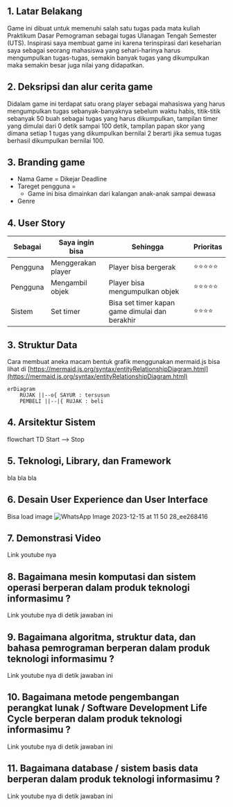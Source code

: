 ## 1. Latar Belakang
Game ini dibuat untuk memenuhi salah satu tugas pada mata kuliah Praktikum Dasar Pemograman sebagai tugas Ulanagan Tengah Semester (UTS). Inspirasi saya membuat game ini karena terinspirasi dari keseharian saya sebagai seorang mahasiswa yang sehari-harinya harus mengumpulkan tugas-tugas, semakin banyak tugas yang dikumpulkan maka semakin besar juga nilai yang didapatkan.
## 2. Deksripsi dan alur cerita game
Didalam game ini terdapat satu orang player sebagai mahasiswa yang harus mengumpulkan tugas sebanyak-banyaknya sebelum waktu habis, titik-titik sebanyak 50 buah sebagai tugas yang harus dikumpulkan, tampilan timer yang dimulai dari 0 detik sampai 100 detik, tampilan papan skor yang dimana setiap 1 tugas yang dikumpulkan bernilai 2 berarti jika semua tugas berhasil dikumpulkan bernilai 100.
## 3. Branding game
- Nama Game = Dikejar Deadline 
- Tareget pengguna =
  - Game ini bisa dimainkan dari kalangan anak-anak sampai dewasa
- Genre 
## 4. User Story
Sebagai | Saya ingin bisa | Sehingga | Prioritas
---|---|---|---
Pengguna | Menggerakan player | Player bisa bergerak | ⭐⭐⭐⭐⭐
Pengguna | Mengambil objek | Player bisa mengumpulkan objek |  ⭐⭐⭐⭐⭐
Sistem | Set timer | Bisa set timer kapan game dimulai dan berakhir | ⭐⭐⭐⭐
## 3. Struktur Data
Cara membuat aneka macam bentuk grafik menggunakan mermaid.js bisa lihat di [https://mermaid.js.org/syntax/entityRelationshipDiagram.html](https://mermaid.js.org/syntax/entityRelationshipDiagram.html) 

```mermaid
erDiagram
    RUJAK ||--o{ SAYUR : tersusun
    PEMBELI ||--|{ RUJAK : beli
```

## 4. Arsitektur Sistem
flowchart TD
    Start --> Stop

## 5. Teknologi, Library, dan Framework

bla bla bla

## 6. Desain User Experience dan User Interface

Bisa load image 
![WhatsApp Image 2023-12-15 at 11 50 28_ee268416](https://github.com/DesmiaWardah/2324-praktikum-dasar-pemograman/assets/144568328/52d656db-92c3-4699-8845-81db95e9b7a2)


## 7. Demonstrasi Video

Link youtube nya

## 8. Bagaimana mesin komputasi dan sistem operasi berperan dalam produk teknologi informasimu ?

Link youtube nya di detik jawaban ini

## 9. Bagaimana algoritma, struktur data, dan bahasa pemrograman berperan dalam produk teknologi informasimu ?

Link youtube nya di detik jawaban ini

## 10. Bagaimana metode pengembangan perangkat lunak / Software Development Life Cycle berperan dalam produk teknologi informasimu ?

Link youtube nya di detik jawaban ini

## 11. Bagaimana database / sistem basis data berperan dalam produk teknologi informasimu ?

Link youtube nya di detik jawaban ini
